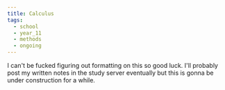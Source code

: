 ```yaml
---
title: Calculus
tags:
  - school
  - year_11
  - methods
  - ongoing
---
```


I can't be fucked figuring out formatting on this so good luck. I'll probably post my written notes in the study server eventually but this is gonna be under construction for a while.